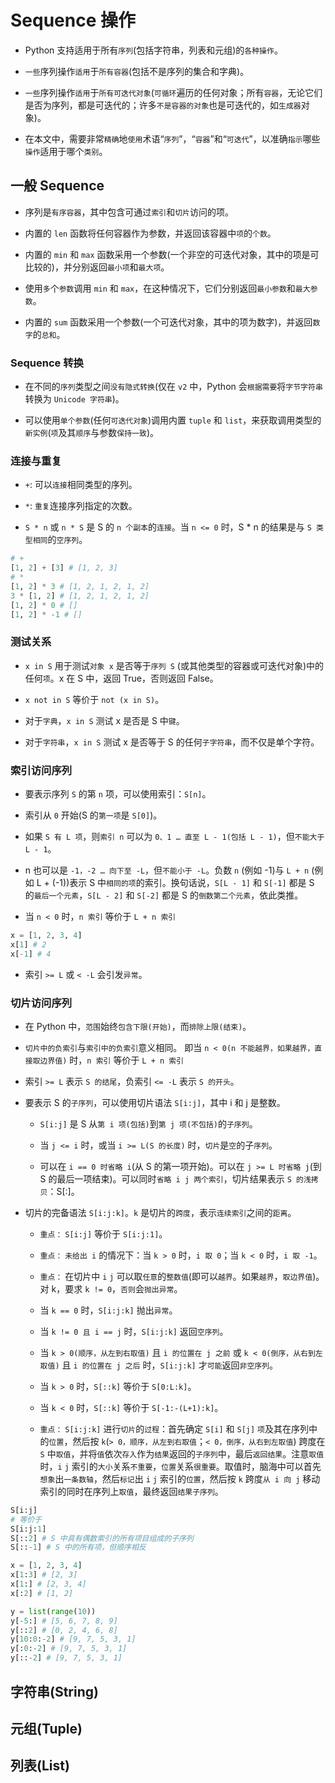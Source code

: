 # Sequence 操作

* Python 支持适用于所有`序列`(包括字符串，列表和元组)的`各种操作`。

* `一些`序列操作`适用`于`所有容器`(包括不是序列的集合和字典)。

* `一些`序列操作`适用`于`所有可迭代对象`(`可循环`遍历的任何对象；所有`容器`，无论它们是否为序列，都是可迭代的；许多`不是容器的对象`也是可迭代的，如`生成器`对象)。

* 在本文中，需要非常`精确`地`使用`术语“`序列`”，“`容器`”和“`可迭代`”，以准确`指示`哪些`操作`适用于哪个`类别`。

## 一般 Sequence

* 序列是`有序容器`，其中包含可通过`索引`和`切片`访问的项。

* 内置的 `len` 函数将任何容器作为参数，并返回该容器中`项`的`个数`。

* 内置的 `min` 和 `max` 函数采用一个参数(一个非空的可迭代对象，其中的项是可比较的)，并分别返回`最小项`和`最大项`。

* 使用`多`个`参数`调用 `min` 和 `max`，在这种情况下，它们分别返回`最小参数`和`最大参数`。

* 内置的 `sum` 函数采用一个参数(一个可迭代对象，其中的项为数字)，并返回`数字`的`总和`。

### Sequence 转换

* 在不同的`序列`类型之间`没有隐式转换`(仅在 `v2` 中，Python 会`根据需要`将`字节字符串`转换为 `Unicode 字符串`)。

* 可以使用`单个参数`(任何`可迭代对象`)调用内置 `tuple` 和 `list`，来获取调用类型的`新实例`(`项`及其`顺序`与参数`保持一致`)。

### 连接与重复

* `+`: 可以`连接`相同类型的序列。

* `*`: `重复`连接序列指定的次数。

* `S * n` 或 `n * S` 是 S 的 `n 个副本`的`连接`。当 `n <= 0` 时，S * n 的结果是与 `S 类型相同`的`空序列`。

```python
# +
[1, 2] + [3] # [1, 2, 3]
# *
[1, 2] * 3 # [1, 2, 1, 2, 1, 2]
3 * [1, 2] # [1, 2, 1, 2, 1, 2]
[1, 2] * 0 # []
[1, 2] * -1 # []
```

### 测试关系

* `x in S` 用于测试`对象 x` 是否等于`序列 S` (或其他类型的容器或可迭代对象)中的任何`项`。x 在 S 中，返回 True，否则返回 False。

* `x not in S` 等价于 `not (x in S)`。

* 对于`字典`，`x in S` 测试 x 是否是 S 中`键`。

* 对于`字符串`，`x in S` 测试 x 是否等于 S 的任何`子字符串`，而不仅是单个字符。

### 索引访问序列

* 要表示序列 `S` 的第 `n` 项，可以使用索引：`S[n]`。

* 索引从 `0` 开始(S 的`第一项`是 `S[0]`)。

* 如果 `S 有 L 项`，则`索引 n` 可以为 `0、1 … 直至 L - 1(包括 L - 1)`，但`不能大于 L - 1`。

* n 也可以是 `-1，-2 … 向下至 -L`，但`不能小于 -L`。负数 `n` (例如 -1)与 `L + n` (例如 L + (-1))表示 S 中`相同的项`的索引。换句话说，`S[L - 1]` 和 `S[-1]` 都是 S 的`最后一个元素`，`S[L - 2]` 和 `S[-2]` 都是 S 的`倒数第二个元素`，依此类推。

* 当 `n < 0` 时，`n 索引` 等价于 `L + n 索引`

```python
x = [1, 2, 3, 4]
x[1] # 2
x[-1] # 4
```

* 索引 `>= L` 或 `< -L` 会引发`异常`。

### 切片访问序列

* 在 Python 中，`范围`始终`包含下限(开始)`，而`排除上限(结束)`。

* `切片中的负索引`与`索引中的负索引`意义相同。 即当 `n < 0(n 不能越界，如果越界，直接取边界值)` 时，`n 索引` 等价于 `L + n 索引`

* 索引 `>= L` 表示 `S 的结尾`，负索引 `<= -L` 表示 `S 的开头`。

* 要表示 S 的`子序列`，可以使用切片语法 `S[i:j]`，其中 i 和 j 是整数。

  * `S[i:j]` 是 S 从`第 i 项(包括)`到`第 j 项(不包括)`的`子序列`。

  * 当 `j <= i` 时，或当 `i >= L(S 的长度)` 时，`切片`是`空`的子`序列`。

  * 可以在 `i == 0 时省略 i`(从 S 的第一项开始)。可以在 `j >= L 时省略 j`(到 S 的最后一项结束)。可以同时`省略 i j 两个索引`，切片结果表示 `S 的浅拷贝`：S[:]。

* 切片的完备语法 `S[i:j:k]`。`k` 是切片的`跨度`，表示`连续索引`之间的`距离`。

  * `重点：` `S[i:j]` 等价于 `S[i:j:1]`。

  * `重点：` `未给出 i` 的情况下：当 `k > 0` 时，`i 取 0`；当 `k < 0` 时，`i 取 -1`。

  * `重点：` 在切片中 `i` `j` 可以取`任意`的`整数值`(即可以`越界`。如果`越界`，`取边界值`)。对 k，要求 `k != 0`，`否则`会`抛出异常`。

  * 当 `k == 0` 时，`S[i:j:k]` 抛出`异常`。

  * 当 `k != 0 且 i == j` 时，`S[i:j:k]` 返回`空序列`。

  * 当 `k > 0(顺序，从左到右取值)` 且 `i 的位置在 j 之前` 或 `k < 0(倒序，从右到左取值)` 且 `i 的位置在 j 之后` 时，`S[i:j:k]` 才`可能`返回`非空序列`。

  * 当 `k > 0` 时，`S[::k]` 等价于 `S[0:L:k]`。

  * 当 `k < 0` 时，`S[::k]` 等价于 `S[-1:-(L+1):k]`。

  * `重点：` `S[i:j:k]` 进行`切片`的`过程`：首先确定 `S[i]` 和 `S[j]` `项`及其在序列中的`位置`，然后按 `k`(`> 0，顺序，从左到右取值`；`< 0，倒序，从右到左取值`) 跨度在 `S` 中`取值`，并将`值`依次`存入`作为`结果`返回的`子序列`中，最后`返回结果`。注意`取值`时，`i` `j` 索引的`大小`关系`不重要`，`位置`关系`很重要`。取值时，脑海中可以首先`想象`出`一条数轴`，然后`标记`出 `i` `j` 索引的`位置`，然后按 `k` 跨度`从 i 向 j` 移动索引的同时在序列上`取值`，最终返回`结果子序列`。

```python
S[i:j]
# 等价于
S[i:j:1]
S[::2] # S 中具有偶数索引的所有项目组成的子序列
S[::-1] # S 中的所有项，但顺序相反
```

```python
x = [1, 2, 3, 4]
x[1:3] # [2, 3]
x[1:] # [2, 3, 4]
x[:2] # [1, 2]
```

```python
y = list(range(10))
y[-5:] # [5, 6, 7, 8, 9]
y[::2] # [0, 2, 4, 6, 8]
y[10:0:-2] # [9, 7, 5, 3, 1]
y[:0:-2] # [9, 7, 5, 3, 1]
y[::-2] # [9, 7, 5, 3, 1]
```

## 字符串(String)

## 元组(Tuple)

## 列表(List)
